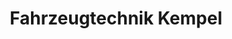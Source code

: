 ---
title: "Fahrzeugtechnik Kempel"
url: /allendorf-eder/fahrzeugtechnik-kempel/
shop: Autowerkstatt
---